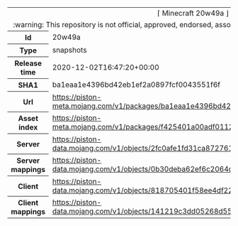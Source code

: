 <html><table>
<tr><td colspan="2" align="center"><img width="0" height="0"><br/>⌈ Minecraft 20w49a ⌋<br/><img width="0" height="0"></td></tr>
<tr><td colspan="2" align="center"><img width="0" height="0"><br/>
:warning: This repository is not official, approved, endorsed, associated or connected with Mojang :warning:
<br/><img width="0" height="0"></td></tr>
<tr><th>Id</th><td>20w49a</td></tr>
<tr><th>Type</th><td>snapshots</td></tr>
<tr><th>Release time</th><td>2020-12-02T16:47:20+00:00</td></tr>
<tr><th>SHA1</th><td>ba1eaa1e4396bd42eb1ef2a0897fcf0043551f6f</td></tr>
<tr><th>Url</th><td><a href="https://piston-meta.mojang.com/v1/packages/ba1eaa1e4396bd42eb1ef2a0897fcf0043551f6f/20w49a.json">https://piston-meta.mojang.com/v1/packages/ba1eaa1e4396bd42eb1ef2a0897fcf0043551f6f/20w49a.json</a></td></tr>
<tr><th>Asset index</th><td><a href="https://piston-meta.mojang.com/v1/packages/f425401a00adf0112fde624ee80c66333530f8a1/1.17.json">https://piston-meta.mojang.com/v1/packages/f425401a00adf0112fde624ee80c66333530f8a1/1.17.json</a></td></tr>
<tr><th>Server</th><td><a href="https://piston-data.mojang.com/v1/objects/2fc0afe1fd31ca872761efbd2a7f635db234b359/server.jar">https://piston-data.mojang.com/v1/objects/2fc0afe1fd31ca872761efbd2a7f635db234b359/server.jar</a></td></tr>
<tr><th>Server mappings</th><td><a href="https://piston-data.mojang.com/v1/objects/0b30deba62ef6c2064dfd12f4f46b9d6388d9c8c/server.txt">https://piston-data.mojang.com/v1/objects/0b30deba62ef6c2064dfd12f4f46b9d6388d9c8c/server.txt</a></td></tr>
<tr><th>Client</th><td><a href="https://piston-data.mojang.com/v1/objects/818705401f58ee4df2267bf97fa2e0fb6e78ce28/client.jar">https://piston-data.mojang.com/v1/objects/818705401f58ee4df2267bf97fa2e0fb6e78ce28/client.jar</a></td></tr>
<tr><th>Client mappings</th><td><a href="https://piston-data.mojang.com/v1/objects/141219c3dd05268d559a5e17e8b8f1f0bf982598/client.txt">https://piston-data.mojang.com/v1/objects/141219c3dd05268d559a5e17e8b8f1f0bf982598/client.txt</a></td></tr>
</table></html>